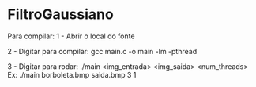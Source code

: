 # FiltroGaussiano

Para compilar:
1 - Abrir o local do fonte

2 - Digitar para compilar: gcc main.c -o main -lm -pthread

3 - Digitar para rodar: ./main <img_entrada> <img_saida> <mascara> <num_threads>
    Ex: ./main borboleta.bmp saida.bmp 3 1
